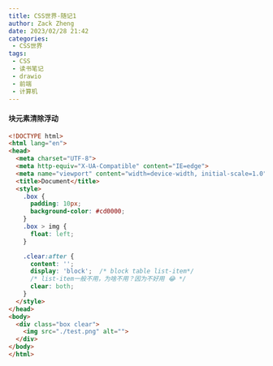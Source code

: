 ```yaml
---
title: CSS世界-随记1
author: Zack Zheng
date: 2023/02/28 21:42
categories:
 - CSS世界
tags:
 - CSS
 - 读书笔记
 - drawio
 - 前端
 - 计算机
---
```



<simple-img src="https://gitee.com/zackzhengxy/picGallery/raw/main/imgs/CSS世界随记1.svg"/>


#### 块元素清除浮动  

```html
<!DOCTYPE html>
<html lang="en">
<head>
  <meta charset="UTF-8">
  <meta http-equiv="X-UA-Compatible" content="IE=edge">
  <meta name="viewport" content="width=device-width, initial-scale=1.0">
  <title>Document</title>
  <style>
    .box {
      padding: 10px;
      background-color: #cd0000;
    }
    .box > img {
      float: left;
    }

    .clear:after {
      content: '';
      display: 'block';  /* block table list-item*/
      /* list-item一般不用，为啥不用？因为不好用 😂 */
      clear: both;
    }
  </style>
</head>
<body>
  <div class="box clear">
    <img src="./test.png" alt="">
  </div>
</body>
</html>

```
